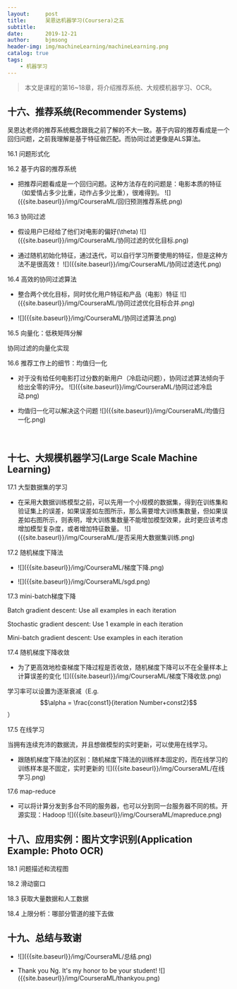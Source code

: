 ```yaml
---
layout:     post
title:      吴恩达机器学习(Coursera)之五
subtitle:   
date:       2019-12-21
author:     bjmsong
header-img: img/machineLearning/machineLearning.png
catalog: true
tags:
    - 机器学习
---
```

> 本文是课程的第16~18章，将介绍推荐系统、大规模机器学习、OCR。

## 十六、推荐系统(**Recommender Systems**) 

吴恩达老师的推荐系统概念跟我之前了解的不大一致。基于内容的推荐看成是一个回归问题，之前我理解是基于特征做匹配。而协同过滤更像是ALS算法。

16.1 问题形式化 

16.2 基于内容的推荐系统 

<ul> 
<li markdown="1"> 
把推荐问题看成是一个回归问题。这种方法存在的问题是：电影本质的特征（如爱情占多少比重，动作占多少比重），很难得到。
![]({{site.baseurl}}/img/CourseraML/回归预测推荐系统.png) 
</li> 
</ul> 

16.3 协同过滤 

<ul> 
<li markdown="1"> 
假设用户已经给了他们对电影的偏好(\theta)
![]({{site.baseurl}}/img/CourseraML/协同过滤的优化目标.png) 
</li> 
</ul> 

<ul> 
<li markdown="1"> 
通过随机初始化特征，通过迭代，可以自行学习所要使用的特征，但是这种方法不是很高效！
![]({{site.baseurl}}/img/CourseraML/协同过滤迭代.png) 
</li> 
</ul> 

16.4 高效的协同过滤算法 

<ul> 
<li markdown="1"> 
整合两个优化目标，同时优化用户特征和产品（电影）特征
![]({{site.baseurl}}/img/CourseraML/协同过滤优化目标合并.png) 
</li> 
</ul> 

<ul> 
<li markdown="1"> 
![]({{site.baseurl}}/img/CourseraML/协同过滤算法.png) 
</li> 
</ul> 

16.5 向量化：低秩矩阵分解 

协同过滤的向量化实现

16.6 推荐工作上的细节：均值归一化 

<ul> 
<li markdown="1"> 
对于没有给任何电影打过分数的新用户（冷启动问题），协同过滤算法倾向于给出全零的评分。
![]({{site.baseurl}}/img/CourseraML/协同过滤冷启动.png) 
</li> 
</ul> 

<ul> 
<li markdown="1"> 
均值归一化可以解决这个问题
![]({{site.baseurl}}/img/CourseraML/均值归一化.png) 
</li> 
</ul> 

​	

## 十七、大规模机器学习(**Large Scale Machine Learning**) 

17.1 大型数据集的学习 

<ul> 
<li markdown="1"> 
在采用大数据训练模型之前，可以先用一个小规模的数据集，得到在训练集和验证集上的误差，如果误差如左图所示，那么需要增大训练集数量，但如果误差如右图所示，则表明，增大训练集数量不能增加模型效果，此时更应该考虑增加模型复杂度，或者增加特征数量。
![]({{site.baseurl}}/img/CourseraML/是否采用大数据集训练.png) 
</li> 
</ul> 

17.2 随机梯度下降法 

<ul> 
<li markdown="1"> 
![]({{site.baseurl}}/img/CourseraML/梯度下降.png) 
</li> 
</ul> 

<ul> 
<li markdown="1"> 
![]({{site.baseurl}}/img/CourseraML/sgd.png) 
</li> 
</ul> 

17.3 mini-batch梯度下降 

Batch gradient descent: Use all     examples in each iteration

Stochastic gradient descent: Use 1 example in each iteration

Mini-batch gradient descent: Use    examples in each iteration

17.4 随机梯度下降收敛 

<ul> 
<li markdown="1"> 
为了更高效地检查梯度下降过程是否收敛，随机梯度下降可以不在全量样本上计算误差的变化
![]({{site.baseurl}}/img/CourseraML/梯度下降收敛.png) 
</li> 
</ul> 

学习率可以设置为逐渐衰减（E.g. $$\alpha = \frac{const1}{iteration Number+const2}$$）

17.5 在线学习 

当拥有连续充沛的数据流，并且想做模型的实时更新，可以使用在线学习。

<ul> 
<li markdown="1"> 
跟随机梯度下降法的区别：随机梯度下降法的训练样本固定的，而在线学习的训练样本是不固定，实时更新的
![]({{site.baseurl}}/img/CourseraML/在线学习.png) 
</li> 
</ul> 

17.6 map-reduce

 <ul> 
<li markdown="1"> 
可以将计算分发到多台不同的服务器，也可以分到同一台服务器不同的核。开源实现：Hadoop
![]({{site.baseurl}}/img/CourseraML/mapreduce.png) 
</li> 
</ul> 



## 十八、应用实例：图片文字识别(**Application Example: Photo OCR**) 

18.1 问题描述和流程图

18.2 滑动窗口 

18.3 获取大量数据和人工数据 

18.4 上限分析：哪部分管道的接下去做 



## 十九、总结与致谢

 <ul> 
<li markdown="1"> 
![]({{site.baseurl}}/img/CourseraML/总结.png) 
</li> 
</ul> 

 <ul> 
<li markdown="1"> 
Thank you Ng. It's my honor to be your student!
![]({{site.baseurl}}/img/CourseraML/thankyou.png) 
</li> 
</ul> 

